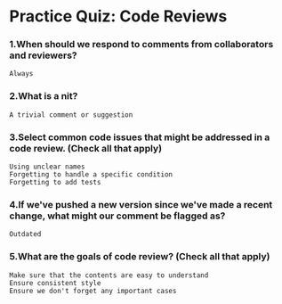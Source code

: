 # Practice Quiz: Code Reviews

### 1.When should we respond to comments from collaborators and reviewers?

    Always

### 2.What is a nit?

    A trivial comment or suggestion

### 3.Select common code issues that might be addressed in a code review. (Check all that apply)

    Using unclear names
    Forgetting to handle a specific condition
    Forgetting to add tests

### 4.If we've pushed a new version since we've made a recent change, what might our comment be flagged as?

    Outdated

### 5.What are the goals of code review? (Check all that apply)

    Make sure that the contents are easy to understand
    Ensure consistent style
    Ensure we don't forget any important cases
